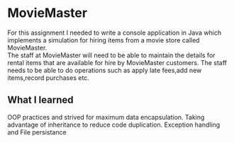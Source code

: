 # MovieMaster
For this assignment I needed to write a console application in Java which 
implements a simulation for hiring items from a movie store called MovieMaster.  
The staff at MovieMaster will need to be able to maintain the details for rental items that are available for 
hire by MovieMaster customers. The staff needs to be able to do operations such as apply late fees,add new items,record purchases etc.

## What I learned
OOP practices and strived for maximum data encapsulation.
Taking advantage of inheritance to reduce code duplication.
Exception handling and File persistance
